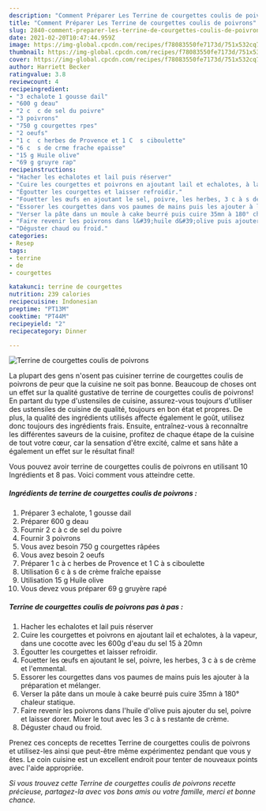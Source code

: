 ```yaml
---
description: "Comment Préparer Les Terrine de courgettes coulis de poivrons"
title: "Comment Préparer Les Terrine de courgettes coulis de poivrons"
slug: 2840-comment-preparer-les-terrine-de-courgettes-coulis-de-poivrons
date: 2021-02-20T10:47:44.959Z
image: https://img-global.cpcdn.com/recipes/f78083550fe7173d/751x532cq70/terrine-de-courgettes-coulis-de-poivrons-photo-principale-de-la-recette.jpg
thumbnail: https://img-global.cpcdn.com/recipes/f78083550fe7173d/751x532cq70/terrine-de-courgettes-coulis-de-poivrons-photo-principale-de-la-recette.jpg
cover: https://img-global.cpcdn.com/recipes/f78083550fe7173d/751x532cq70/terrine-de-courgettes-coulis-de-poivrons-photo-principale-de-la-recette.jpg
author: Harriett Becker
ratingvalue: 3.8
reviewcount: 4
recipeingredient:
- "3 echalote 1 gousse dail"
- "600 g deau"
- "2 c  c de sel du poivre"
- "3 poivrons"
- "750 g courgettes rpes"
- "2 oeufs"
- "1 c  c herbes de Provence et 1 C  s ciboulette"
- "6 c  s de crme frache epaisse"
- "15 g Huile olive"
- "69 g gruyre rap"
recipeinstructions:
- "Hacher les echalotes et lail puis réserver"
- "Cuire les courgettes et poivrons en ajoutant lail et echalotes, à la vapeur, dans une cocotte avec les 600g d&#39;eau du sel 15 à 20mn"
- "Égoutter les courgettes et laisser refroidir."
- "Fouetter les œufs en ajoutant le sel, poivre, les herbes, 3 c à s de crème et l&#39;emmental."
- "Essorer les courgettes dans vos paumes de mains puis les ajouter à la préparation et mélanger."
- "Verser la pâte dans un moule à cake beurré puis cuire 35mn à 180° chaleur statique."
- "Faire revenir les poivrons dans l&#39;huile d&#39;olive puis ajouter du sel, poivre et laisser dorer. Mixer le tout avec les 3 c à s restante de crème."
- "Déguster chaud ou froid."
categories:
- Resep
tags:
- terrine
- de
- courgettes

katakunci: terrine de courgettes 
nutrition: 239 calories
recipecuisine: Indonesian
preptime: "PT13M"
cooktime: "PT44M"
recipeyield: "2"
recipecategory: Dinner

---
```



![Terrine de courgettes coulis de poivrons](https://img-global.cpcdn.com/recipes/f78083550fe7173d/751x532cq70/terrine-de-courgettes-coulis-de-poivrons-photo-principale-de-la-recette.jpg)

La plupart des gens n'osent pas cuisiner terrine de courgettes coulis de poivrons de peur que la cuisine ne soit pas bonne. Beaucoup de choses ont un effet sur la qualité gustative de terrine de courgettes coulis de poivrons! En partant du type d'ustensiles de cuisine, assurez-vous toujours d'utiliser des ustensiles de cuisine de qualité, toujours en bon état et propres. De plus, la qualité des ingrédients utilisés affecte également le goût, utilisez donc toujours des ingrédients frais. Ensuite, entraînez-vous à reconnaître les différentes saveurs de la cuisine, profitez de chaque étape de la cuisine de tout votre cœur, car la sensation d'être excité, calme et sans hâte a également un effet sur le résultat final!

<!--inarticleads1-->

Vous pouvez avoir terrine de courgettes coulis de poivrons en utilisant 10 Ingrédients et 8 pas. Voici comment vous atteindre cette.

##### Ingrédients de terrine de courgettes coulis de poivrons :

1. Préparer 3 echalote, 1 gousse dail
1. Préparer 600 g deau
1. Fournir 2 c à c de sel du poivre
1. Fournir 3 poivrons
1. Vous avez besoin 750 g courgettes râpées
1. Vous avez besoin 2 oeufs
1. Préparer 1 c à c herbes de Provence et 1 C à s ciboulette
1. Utilisation 6 c à s de crème fraîche epaisse
1. Utilisation 15 g Huile olive
1. Vous devez vous préparer 69 g gruyère rapé




<!--inarticleads2-->

##### Terrine de courgettes coulis de poivrons pas à pas :

1. Hacher les echalotes et lail puis réserver
1. Cuire les courgettes et poivrons en ajoutant lail et echalotes, à la vapeur, dans une cocotte avec les 600g d&#39;eau du sel 15 à 20mn
1. Égoutter les courgettes et laisser refroidir.
1. Fouetter les œufs en ajoutant le sel, poivre, les herbes, 3 c à s de crème et l&#39;emmental.
1. Essorer les courgettes dans vos paumes de mains puis les ajouter à la préparation et mélanger.
1. Verser la pâte dans un moule à cake beurré puis cuire 35mn à 180° chaleur statique.
1. Faire revenir les poivrons dans l&#39;huile d&#39;olive puis ajouter du sel, poivre et laisser dorer. Mixer le tout avec les 3 c à s restante de crème.
1. Déguster chaud ou froid.




<!--inarticleads1-->

<p>
Prenez ces concepts de recettes Terrine de courgettes coulis de poivrons et utilisez-les ainsi que peut-être même expérimentez pendant que vous y êtes. Le coin cuisine est un excellent endroit pour tenter de nouveaux points avec l'aide appropriée.
</p>

<p>
<i>Si vous trouvez cette Terrine de courgettes coulis de poivrons recette précieuse, partagez-la avec vos bons amis ou votre famille, merci et bonne chance.</i>
</p>
